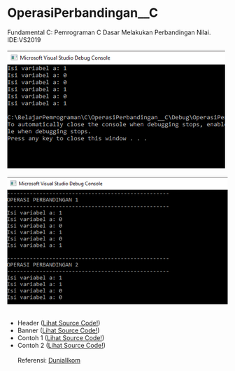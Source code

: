 # OperasiPerbandingan__C
Fundamental C: Pemrograman C Dasar Melakukan Perbandingan Nilai. IDE:VS2019<br><br>
<img src="https://github.com/RizkyKhapidsyah/OperasiPerbandingan__C/blob/master/result/Capture1.PNG"><br><br>
<img src="https://github.com/RizkyKhapidsyah/OperasiPerbandingan__C/blob/master/result/Capture2.PNG"><br><br>
- Header (<a href="https://github.com/RizkyKhapidsyah/OperasiPerbandingan__C/blob/master/RizkyKhapidsyah.h">Lihat Source Code!</a>)<br>
- Banner (<a href="https://github.com/RizkyKhapidsyah/OperasiPerbandingan__C/blob/master/Banner.c">Lihat Source Code!</a>)<br>
- Contoh 1 (<a href="https://github.com/RizkyKhapidsyah/OperasiPerbandingan__C/blob/master/OperasiPerbandingan1.c">Lihat Source Code!</a>)<br>
- Contoh 2 (<a href="https://github.com/RizkyKhapidsyah/OperasiPerbandingan__C/blob/master/OperasiPerbandingan2.c">Lihat Source Code!</a>)<br><br>
Referensi: <a href="https://www.duniailkom.com">DuniaIlkom</a>
